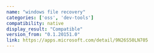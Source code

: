 ```yaml
---
name: "windows file recovery"
categories: ['oss', 'dev-tools']
compatibility: native
display_result: "Compatible"
version_from: "0.1.20151.0"
link: https://apps.microsoft.com/detail/9N26S50LN705
---
```

